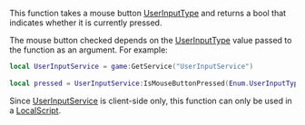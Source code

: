 This function takes a mouse button [UserInputType](https://developer.roblox.com/en-us/api-reference/enum/UserInputType) and returns a bool that indicates whether it is currently pressed.

The mouse button checked depends on the [UserInputType](https://developer.roblox.com/en-us/api-reference/enum/UserInputType) value passed to the function as an argument. For example:

```lua
local UserInputService = game:GetService("UserInputService")
    
local pressed = UserInputService:IsMouseButtonPressed(Enum.UserInputType.MouseButton1)
``` 

Since [UserInputService](https://developer.roblox.com/en-us/api-reference/class/UserInputService) is client-side only, this function can only be used in a [LocalScript](https://developer.roblox.com/en-us/api-reference/class/LocalScript).